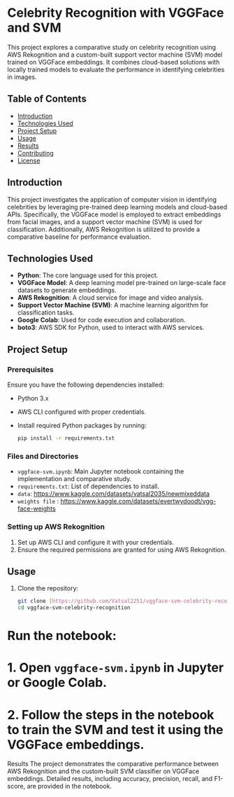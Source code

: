 # Celebrity Recognition with VGGFace and SVM

This project explores a comparative study on celebrity recognition using AWS Rekognition and a custom-built support vector machine (SVM) model trained on VGGFace embeddings. It combines cloud-based solutions with locally trained models to evaluate the performance in identifying celebrities in images.

## Table of Contents
- [Introduction](#introduction)
- [Technologies Used](#technologies-used)
- [Project Setup](#project-setup)
- [Usage](#usage)
- [Results](#results)
- [Contributing](#contributing)
- [License](#license)

## Introduction
This project investigates the application of computer vision in identifying celebrities by leveraging pre-trained deep learning models and cloud-based APIs. Specifically, the VGGFace model is employed to extract embeddings from facial images, and a support vector machine (SVM) is used for classification. Additionally, AWS Rekognition is utilized to provide a comparative baseline for performance evaluation.

## Technologies Used
- **Python**: The core language used for this project.
- **VGGFace Model**: A deep learning model pre-trained on large-scale face datasets to generate embeddings.
- **AWS Rekognition**: A cloud service for image and video analysis.
- **Support Vector Machine (SVM)**: A machine learning algorithm for classification tasks.
- **Google Colab**: Used for code execution and collaboration.
- **boto3**: AWS SDK for Python, used to interact with AWS services.

## Project Setup

### Prerequisites
Ensure you have the following dependencies installed:
- Python 3.x
- AWS CLI configured with proper credentials.
- Install required Python packages by running:

    ```bash
    pip install -r requirements.txt
    ```

### Files and Directories
- `vggface-svm.ipynb`: Main Jupyter notebook containing the implementation and comparative study.
- `requirements.txt`: List of dependencies to install.
- `data`: https://www.kaggle.com/datasets/vatsal2035/newmixeddata
- `weights file` : https://www.kaggle.com/datasets/evertwydoodt/vgg-face-weights

### Setting up AWS Rekognition
1. Set up AWS CLI and configure it with your credentials.
2. Ensure the required permissions are granted for using AWS Rekognition.

## Usage
1. Clone the repository:
   ```bash
   git clone [https://github.com/Vatsal2251/vggface-svm-celebrity-recognition.git](https://github.com/Vatsal2251/Celebrity-Face-Recognition---VGGFace-SVM.git)
   cd vggface-svm-celebrity-recognition
   
# Run the notebook:
# 1. Open `vggface-svm.ipynb` in Jupyter or Google Colab.
# 2. Follow the steps in the notebook to train the SVM and test it using the VGGFace embeddings.

Results
The project demonstrates the comparative performance between AWS Rekognition and the custom-built SVM classifier on VGGFace embeddings. Detailed results, including accuracy, precision, recall, and F1-score, are provided in the notebook.


